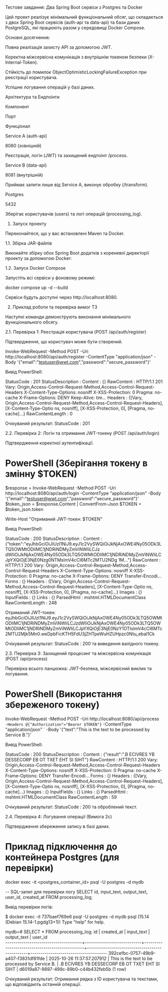 Тестове завдання: Два Spring Boot сервіси з Postgres та Docker

Цей проект реалізує мінімальний функціональний обсяг, що складається з двох Spring Boot сервісів (auth-api та data-api) та бази даних PostgreSQL, які працюють разом у середовищі Docker Compose.

Основні досягнення:

Повна реалізація захисту API за допомогою JWT.

Коректна міжсервісна комунікація з внутрішнім токеном безпеки (X-Internal-Token).

Стійкість до помилок ObjectOptimisticLockingFailureException при реєстрації користувача.

Успішне логування операцій у базі даних.

Архітектура та Ендпоінти

Компонент

Порт

Функціонал

Service A (auth-api)

8080 (зовнішній)

Реєстрація, логін (JWT) та захищений ендпоінт /process.

Service B (data-api)

8081 (внутрішній)

Приймає запити лише від Service A, виконує обробку (/transform).

Postgres

5432

Зберігає користувачів (users) та логі операцій (processing_log).

1. Запуск проекту

Переконайтеся, що у вас встановлені Maven та Docker.

1.1. Збірка JAR-файлів

Виконайте збірку обох Spring Boot додатків з кореневої директорії проекту за допомогою Docker:

1.2. Запуск Docker Compose

Запустіть всі сервіси у фоновому режимі:

docker compose up -d --build

Сервіси будуть доступні через http://localhost:8080.

2. Приклад роботи та перевірка вимог ТЗ

Наступні команди демонструють виконання мінімального функціонального обсягу.

2.1. Перевірка 1: Реєстрація користувача (POST /api/auth/register)

Підтвердження, що користувач може бути створений.

Invoke-WebRequest -Method POST -Uri http://localhost:8080/api/auth/register -ContentType "application/json" -Body '{"email":"testuser@wwt.com","password":"secure_password"}'

Вивід PowerShell:

StatusCode : 201
StatusDescription :
Content : {}
RawContent : HTTP/1.1 201
Vary: Origin,Access-Control-Request-Method,Access-Control-Request-Headers
X-Content-Type-Options: nosniff
X-XSS-Protection: 0
Pragma: no-cache
X-Frame-Options: DENY
Keep-Alive: tim...
Headers : {[Vary, Origin,Access-Control-Request-Method,Access-Control-Request-Headers], [X-Content-Type-Optio
ns, nosniff], [X-XSS-Protection, 0], [Pragma, no-cache]...}
RawContentLength : 0

Очікуваний результат: StatusCode : 201

2.2. Перевірка 2: Логін та отримання JWT-токену (POST /api/auth/login)

Підтвердження коректної аутентифікації.

# PowerShell (Зберігання токену в змінну $TOKEN)

$response = Invoke-WebRequest -Method POST -Uri http://localhost:8080/api/auth/login -ContentType "application/json" -Body '{"email":"testuser@wwt.com","password":"secure_password"}'
$token_json = $response.Content | ConvertFrom-Json
$TOKEN = $token_json.token

Write-Host "Отриманий JWT-токен: $TOKEN"

Вивід PowerShell:

StatusCode : 200
StatusDescription :
Content : {"token":"eyJhbGciOiJIUzI1NiJ9.eyJ1c2VySWQiOiJkNjAxOWE4Ny05ODk3LTQ5OWMtODliMC1jNDRiNDMyZmViNWIiLCJz
dWIiOiJkNjAxOWE4Ny05ODk3LTQ5OWMtODliMC1jNDRiNDMyZmViNWIiLCJpYXQiOjE3NjE0Nzg0NTMsImV4cCI6MTc2MTU2NDg
1M..."}
RawContent : HTTP/1.1 200
Vary: Origin,Access-Control-Request-Method,Access-Control-Request-Headers
X-Content-Type-Options: nosniff
X-XSS-Protection: 0
Pragma: no-cache
X-Frame-Options: DENY
Transfer-Encodi...
Forms : {}
Headers : {[Vary, Origin,Access-Control-Request-Method,Access-Control-Request-Headers], [X-Content-Type-Optio
ns, nosniff], [X-XSS-Protection, 0], [Pragma, no-cache]...}
Images : {}
InputFields : {}
Links : {}
ParsedHtml : mshtml.HTMLDocumentClass
RawContentLength : 248

Отриманий JWT-токен: eyJhbGciOiJIUzI1NiJ9.eyJ1c2VySWQiOiJkNjAxOWE4Ny05ODk3LTQ5OWMtODliMC1jNDRiNDMyZmViNWIiLCJzdWIiOiJkNjAxOWE4Ny05ODk3LTQ5OWMtODliMC1jNDRiNDMyZmViNWIiLCJpYXQiOjE3NjE0NzY1OTIsImV4cCI6MTc2MTU2Mjk5Mn0.weDpbFicKTH5FdU3jZHTpeWuHZUHpzc0Ntu_ebaI1Ck

Очікуваний результат: StatusCode : 200 та виведення валідного токену.

2.3. Перевірка 3: Захищений процесинг та міжсервісна комунікація (POST /api/process)

Перевірка всього ланцюжка: JWT-безпека, міжсервісний виклик та логування.

# PowerShell (Використання збереженого токену)

Invoke-WebRequest -Method POST -Uri http://localhost:8080/api/process `    -Headers @{"Authorization"="Bearer $TOKEN"}`
-ContentType "application/json" `
-Body '{"text":"This is the text to be processed by Service B."}'

Вивід PowerShell:

StatusCode : 200
StatusDescription :
Content : {"result":".B ECIVRES YB DESSECORP EB OT TXET EHT SI SIHT"}
RawContent : HTTP/1.1 200
Vary: Origin,Access-Control-Request-Method,Access-Control-Request-Headers
X-Content-Type-Options: nosniff
X-XSS-Protection: 0
Pragma: no-cache
X-Frame-Options: DENY
Transfer-Encodi...
Forms : {}
Headers : {[Vary, Origin,Access-Control-Request-Method,Access-Control-Request-Headers], [X-Content-Type-Optio
ns, nosniff], [X-XSS-Protection, 0], [Pragma, no-cache]...}
Images : {}
InputFields : {}
Links : {}
ParsedHtml : mshtml.HTMLDocumentClass
RawContentLength : 59

Очікуваний результат: StatusCode : 200 та оброблений текст.

2.4. Перевірка 4: Логування операції (Вимога 2c)

Підтвердження збереження запису в базі даних.

# Приклад підключення до контейнера Postgres (для перевірки)

docker exec -it <postgres_container_id> psql -U postgres -d mydb

-- SQL-запит для перевірки логу
SELECT id, input_text, output_text, user_id, created_at FROM processing_log;

Вивід перевірки логів:

$ docker exec -it 737baef769e6 psql -U postgres -d mydb
psql (15.14 (Debian 15.14-1.pgdg13+1))
Type "help" for help.

mydb=# SELECT \* FROM processing_log;
id | created_at | input_text | output_text | user_id  
--------------------------------------+----------------------------+------------------------------------------------+------------------------------------------------+--------------------------------------
392cefbc-0757-49b9-a407-f3831df81fde | 2025-10-26 11:37:57.207912 | This is the text to be processed by Service B. | .B ECIVRES YB DESSECORP EB OT TXET EHT SI SIHT | d6019a87-9897-499c-89b0-c44b432feb5b
(1 row)

Очікуваний результат: Отримання рядка з ID користувача та текстами, що відповідають останній операції.
